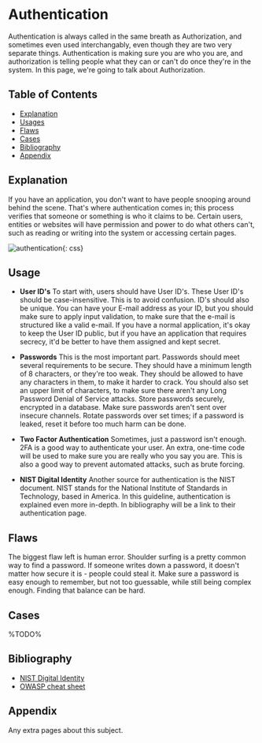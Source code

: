 # Authentication

Authentication is always called in the same breath as Authorization, and sometimes even used interchangably, even though they are two very separate things. Authentication is making sure you are who you are, and authorization is telling people what they can or can't do once they're in the system. In this page, we're going to talk about Authorization.

## Table of Contents
- [Explanation](#explanation)
- [Usages](#usage)
- [Flaws](#flaws)
- [Cases](#cases)
- [Bibliography](#bibliography)
- [Appendix](#appendix)

## Explanation 
If you have an application, you don't want to have people snooping around behind the scene. That's where authentication comes in; this process verifies that someone or something is who it claims to be. Certain users, entities or websites will have permission and power to do what others can't, such as reading or writing into the system or accessing certain pages.

![authentication](https://encrypted-tbn0.gstatic.com/images?q=tbn:ANd9GcS0MzotS48JIg34q4rBCq1U5dDjqv_4tmu6AQ&usqp=CAU){: css}

## Usage
- **User ID's**
To start with, users should have User ID's. These User ID's should be case-insensitive. This is to avoid confusion. ID's should also be unique. You can have your E-mail address as your ID, but you should make sure to apply input validation, to make sure that the e-mail is structured like a valid e-mail. If you have a normal application, it's okay to keep the User ID public, but if you have an application that requires secrecy, it'd be better to have them assigned and kept secret. 

- **Passwords**
This is the most important part. Passwords should meet several requirements to be secure. They should have a minimum length of 8 characters, or they're too weak. They should be allowed to have any characters in them, to make it harder to crack. You should also set an upper limit of characters, to make sure there aren't any Long Password Denial of Service attacks. Store passwords securely, encrypted in a database. Make sure passwords aren't sent over insecure channels. Rotate passwords over set times; if a password is leaked, reset it before too much harm can be done. 

- **Two Factor Authentication**
Sometimes, just a password isn't enough. 2FA is a good way to authenticate your user. An extra, one-time code will be used to make sure you are really who you say you are. This is also a good way to prevent automated attacks, such as brute forcing. 

- **NIST Digital Identity**
Another source for authentication is the NIST document. NIST stands for the National Institute of Standards in Technology, based in America. In this guideline, authentication is explained even more in-depth. In bibliography will be a link to their authentication page.

## Flaws
The biggest flaw left is human error. Shoulder surfing is a pretty common way to find a password. If someone writes down a password, it doesn't matter how secure it is - people could steal it. Make sure a password is easy enough to remember, but not too guessable, while still being complex enough. Finding that balance can be hard. 

## Cases
%TODO%

## Bibliography
- [NIST Digital Identity](https://pages.nist.gov/800-63-3/sp800-63b.html)
- [OWASP cheat sheet](https://cheatsheetseries.owasp.org/cheatsheets/Authentication_Cheat_Sheet.html)


## Appendix
Any extra pages about this subject.